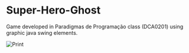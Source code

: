 # Super-Hero-Ghost
Game developed in Paradigmas de Programação class (DCA0201) using graphic java swing elements.

![Print](http://static.wixstatic.com/media/437253_97dbe9e037c064d23481e293ed0f0d10.png_srb_p_989_469_75_22_0.50_1.20_0.00_png_srb)
